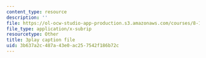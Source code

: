 ```yaml
---
content_type: resource
description: ''
file: https://ol-ocw-studio-app-production.s3.amazonaws.com/courses/8-13-14-experimental-physics-i-ii-junior-lab-fall-2016-spring-2017/3b637a2c487a43e0ac257542f186b72c_3DizXXZ5qN8.srt
file_type: application/x-subrip
resourcetype: Other
title: 3play caption file
uid: 3b637a2c-487a-43e0-ac25-7542f186b72c
---
```

